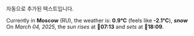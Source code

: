 
자동으로 추가된 텍스트입니다.

<!--START_SECTION:weather:moscow-->
Currently in **Moscow** (RU), the weather is: **0.9°C** (feels like **-2.1°C**), ***snow***<br/>
On *March 04, 2025*, the *sun rises* at 🌅**07:13** and *sets* at 🌇**18:09**.
<!--END_SECTION:weather-->
